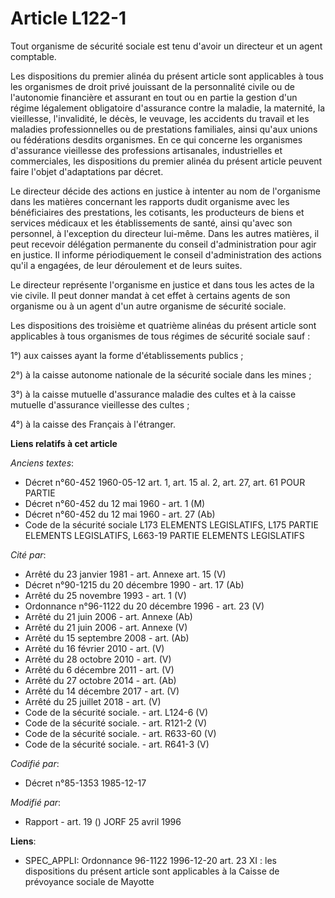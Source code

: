 # Article L122-1

Tout organisme de sécurité sociale est tenu d'avoir un directeur et un agent comptable. 

Les dispositions du premier alinéa du présent article sont applicables à tous les organismes de droit privé jouissant de la
personnalité civile ou de l'autonomie financière et assurant en tout ou en partie la gestion d'un régime légalement
obligatoire d'assurance contre la maladie, la maternité, la vieillesse, l'invalidité, le décès, le veuvage, les accidents du
travail et les maladies professionnelles ou de prestations familiales, ainsi qu'aux unions ou fédérations desdits organismes.
En ce qui concerne les organismes d'assurance vieillesse des professions artisanales, industrielles et commerciales, les
dispositions du premier alinéa du présent article peuvent faire l'objet d'adaptations par décret. 

Le directeur décide des actions en justice à intenter au nom de l'organisme dans les matières concernant les rapports dudit
organisme avec les bénéficiaires des prestations, les cotisants, les producteurs de biens et services médicaux et les
établissements de santé, ainsi qu'avec son personnel, à l'exception du directeur lui-même. Dans les autres matières, il peut
recevoir délégation permanente du conseil d'administration pour agir en justice. Il informe périodiquement le conseil
d'administration des actions qu'il a engagées, de leur déroulement et de leurs suites.

Le directeur représente l'organisme en justice et dans tous les actes de la vie civile. Il peut donner mandat à cet effet à
certains agents de son organisme ou à un agent d'un autre organisme de sécurité sociale.

Les dispositions des troisième et quatrième alinéas du présent article sont applicables à tous organismes de tous régimes de
sécurité sociale sauf : 

1°) aux caisses ayant la forme d'établissements publics ; 

2°) à la caisse autonome nationale de la sécurité sociale dans les mines ; 

3°) à la caisse mutuelle d'assurance maladie des cultes et à la caisse mutuelle d'assurance vieillesse des cultes ; 

4°) à la caisse des Français à l'étranger.

**Liens relatifs à cet article**

_Anciens textes_:

  - Décret n°60-452 1960-05-12 art. 1, art. 15 al. 2, art. 27, art. 61 POUR PARTIE
  - Décret n°60-452 du 12 mai 1960 - art. 1 (M)
  - Décret n°60-452 du 12 mai 1960 - art. 27 (Ab)
  - Code de la sécurité sociale L173 ELEMENTS LEGISLATIFS, L175 PARTIE ELEMENTS LEGISLATIFS, L663-19 PARTIE ELEMENTS LEGISLATIFS

_Cité par_:

  - Arrêté du 23 janvier 1981 - art. Annexe art. 15 (V)
  - Décret n°90-1215 du 20 décembre 1990 - art. 17 (Ab)
  - Arrêté du 25 novembre 1993 - art. 1 (V)
  - Ordonnance n°96-1122 du 20 décembre 1996 - art. 23 (V)
  - Arrêté du 21 juin 2006 - art. Annexe (Ab)
  - Arrêté du 21 juin 2006 - art. Annexe (V)
  - Arrêté du 15 septembre 2008 - art. (Ab)
  - Arrêté du 16 février 2010 - art. (V)
  - Arrêté du 28 octobre 2010 - art. (V)
  - Arrêté du 6 décembre 2011 - art. (V)
  - Arrêté du 27 octobre 2014 - art. (Ab)
  - Arrêté du 14 décembre 2017 - art. (V)
  - Arrêté du 25 juillet 2018 - art. (V)
  - Code de la sécurité sociale. - art. L124-6 (V)
  - Code de la sécurité sociale. - art. R121-2 (V)
  - Code de la sécurité sociale. - art. R633-60 (V)
  - Code de la sécurité sociale. - art. R641-3 (V)

_Codifié par_:

  - Décret n°85-1353 1985-12-17

_Modifié par_:

  - Rapport - art. 19 () JORF 25 avril 1996

**Liens**:

  - SPEC_APPLI: Ordonnance 96-1122 1996-12-20 art. 23 XI : les dispositions du présent article sont applicables à la Caisse de prévoyance sociale de Mayotte
